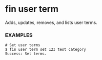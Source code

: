 # fin user term

Adds, updates, removes, and lists user terms.

### EXAMPLES

    # Set user terms
    $ fin user term set 123 test category
    Success: Set terms.




